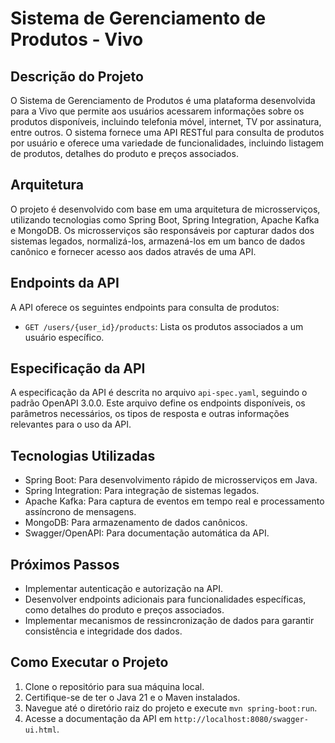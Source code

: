 # Sistema de Gerenciamento de Produtos - Vivo

## Descrição do Projeto
O Sistema de Gerenciamento de Produtos é uma plataforma desenvolvida para a Vivo que permite aos usuários acessarem informações sobre os produtos disponíveis, incluindo telefonia móvel, internet, TV por assinatura, entre outros. O sistema fornece uma API RESTful para consulta de produtos por usuário e oferece uma variedade de funcionalidades, incluindo listagem de produtos, detalhes do produto e preços associados.

## Arquitetura
O projeto é desenvolvido com base em uma arquitetura de microsserviços, utilizando tecnologias como Spring Boot, Spring Integration, Apache Kafka e MongoDB. Os microsserviços são responsáveis por capturar dados dos sistemas legados, normalizá-los, armazená-los em um banco de dados canônico e fornecer acesso aos dados através de uma API.

## Endpoints da API
A API oferece os seguintes endpoints para consulta de produtos:

- `GET /users/{user_id}/products`: Lista os produtos associados a um usuário específico.

## Especificação da API
A especificação da API é descrita no arquivo `api-spec.yaml`, seguindo o padrão OpenAPI 3.0.0. Este arquivo define os endpoints disponíveis, os parâmetros necessários, os tipos de resposta e outras informações relevantes para o uso da API.

## Tecnologias Utilizadas
- Spring Boot: Para desenvolvimento rápido de microsserviços em Java.
- Spring Integration: Para integração de sistemas legados.
- Apache Kafka: Para captura de eventos em tempo real e processamento assíncrono de mensagens.
- MongoDB: Para armazenamento de dados canônicos.
- Swagger/OpenAPI: Para documentação automática da API.

## Próximos Passos
- Implementar autenticação e autorização na API.
- Desenvolver endpoints adicionais para funcionalidades específicas, como detalhes do produto e preços associados.
- Implementar mecanismos de ressincronização de dados para garantir consistência e integridade dos dados.

## Como Executar o Projeto
1. Clone o repositório para sua máquina local.
2. Certifique-se de ter o Java 21 e o Maven instalados.
3. Navegue até o diretório raiz do projeto e execute `mvn spring-boot:run`.
4. Acesse a documentação da API em `http://localhost:8080/swagger-ui.html`.
